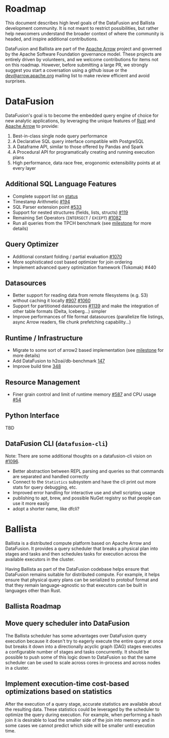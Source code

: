 <!--
Licensed to the Apache Software Foundation (ASF) under one
or more contributor license agreements. See the NOTICE file
distributed with this work for additional information
regarding copyright ownership. The ASF licenses this file
to you under the Apache License, Version 2.0 (the
"License"); you may not use this file except in compliance
with the License. You may obtain a copy of the License at

    http://www.apache.org/licenses/LICENSE-2.0

Unless required by applicable law or agreed to in writing,
software distributed under the License is distributed on an
"AS IS" BASIS, WITHOUT WARRANTIES OR CONDITIONS OF ANY
KIND, either express or implied. See the License for the
specific language governing permissions and limitations
under the License.
-->

# Roadmap

This document describes high level goals of the DataFusion and
Ballista development community. It is not meant to restrict
possibilities, but rather help newcomers understand the broader
context of where the community is headed, and inspire
additional contributions.

DataFusion and Ballista are part of the [Apache
Arrow](https://arrow.apache.org/) project and governed by the Apache
Software Foundation governance model. These projects are entirely
driven by volunteers, and we welcome contributions for items not on
this roadmap. However, before submitting a large PR, we strongly
suggest you start a coversation using a github issue or the
dev@arrow.apache.org mailing list to make review efficient and avoid
surprises.

# DataFusion

DataFusion's goal is to become the embedded query engine of choice
for new analytic applications, by leveraging the unique features of
[Rust](https://www.rust-lang.org/) and [Apache Arrow](https://arrow.apache.org/)
to provide:

1. Best-in-class single node query performance
2. A Declarative SQL query interface compatible with PostgreSQL
3. A Dataframe API, similar to those offered by Pandas and Spark
4. A Procedural API for programatically creating and running execution plans
5. High performance, data race free, erogonomic extensibility points at at every layer

## Additional SQL Language Features

- Complete support list on [status](https://github.com/apache/arrow-datafusion/blob/master/README.md#status)
- Timestamp Arithmetic [#194](https://github.com/apache/arrow-datafusion/issues/194)
- SQL Parser extension point [#533](https://github.com/apache/arrow-datafusion/issues/533)
- Support for nested structures (fields, lists, structs) [#119](https://github.com/apache/arrow-datafusion/issues/119)
- Remaining Set Operators (`INTERSECT` / `EXCEPT`) [#1082](https://github.com/apache/arrow-datafusion/issues/1082)
- Run all queries from the TPCH benchmark (see [milestone](https://github.com/apache/arrow-datafusion/milestone/2) for more details)

## Query Optimizer

- Additional constant folding / partial evaluation [#1070](https://github.com/apache/arrow-datafusion/issues/1070)
- More sophisticated cost based optimizer for join ordering
- Implement advanced query optimization framework (Tokomak) #440

## Datasources

- Better support for reading data from remote filesystems (e.g. S3) without caching it locally [#907](https://github.com/apache/arrow-datafusion/issues/907) [#1060](https://github.com/apache/arrow-datafusion/issues/1060)
- Support for partitioned datasources [#1139](https://github.com/apache/arrow-datafusion/issues/1139) and make the integration of other table formats (Delta, Iceberg...) simpler
- Improve performances of file format datasources (parallelize file listings, async Arrow readers, file chunk prefetching capability...)

## Runtime / Infrastructure

- Migrate to some sort of arrow2 based implementation (see [milestone](https://github.com/apache/arrow-datafusion/milestone/3) for more details)
- Add DataFusion to h2oai/db-benchmark [147](https://github.com/apache/arrow-datafusion/issues/147)
- Improve build time [348](https://github.com/apache/arrow-datafusion/issues/348)

## Resource Management

- Finer grain control and limit of runtime memory [#587](https://github.com/apache/arrow-datafusion/issues/587) and CPU usage [#54](https://github.com/apache/arrow-datafusion/issues/64)

## Python Interface

TBD

## DataFusion CLI (`datafusion-cli`)

Note: There are some additional thoughts on a datafusion-cli vision on [#1096](https://github.com/apache/arrow-datafusion/issues/1096#issuecomment-939418770).

- Better abstraction between REPL parsing and queries so that commands are separated and handled correctly
- Connect to the `Statistics` subsystem and have the cli print out more stats for query debugging, etc.
- Improved error handling for interactive use and shell scripting usage
- publishing to apt, brew, and possible NuGet registry so that people can use it more easily
- adopt a shorter name, like dfcli?

# Ballista

Ballista is a distributed compute platform based on Apache Arrow and DataFusion. It provides a query scheduler that
breaks a physical plan into stages and tasks and then schedules tasks for execution across the available executors
in the cluster.

Having Ballista as part of the DataFusion codebase helps ensure that DataFusion remains suitable for distributed
compute. For example, it helps ensure that physical query plans can be serialized to protobuf format and that they
remain language-agnostic so that executors can be built in languages other than Rust.

## Ballista Roadmap

## Move query scheduler into DataFusion

The Ballista scheduler has some advantages over DataFusion query execution because it doesn't try to eagerly execute
the entire query at once but breaks it down into a directionally acyclic graph (DAG) stages executes a configurable
number of stages and tasks concurrently. It should be possible to push some of this logic down to DataFusion so that
the same scheduler can be used to scale across cores in-process and across nodes in a cluster.

## Implement execution-time cost-based optimizations based on statistics

After the execution of a query stage, accurate statistics are available about the resulting data. These statistics
could be leveraged by the scheduler to optimize the query during execution. For example, when performing a hash join
it is desirable to load the smaller side of the join into memory and in some cases we cannot predict which side will
be smaller until execution time.